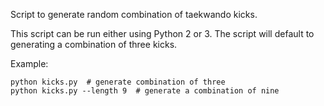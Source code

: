 Script to generate random combination of taekwando kicks.

This script can be run either using Python 2 or 3. The script
will default to generating a combination of three kicks.

Example:

```shell
python kicks.py  # generate combination of three
python kicks.py --length 9  # generate a combination of nine
```
